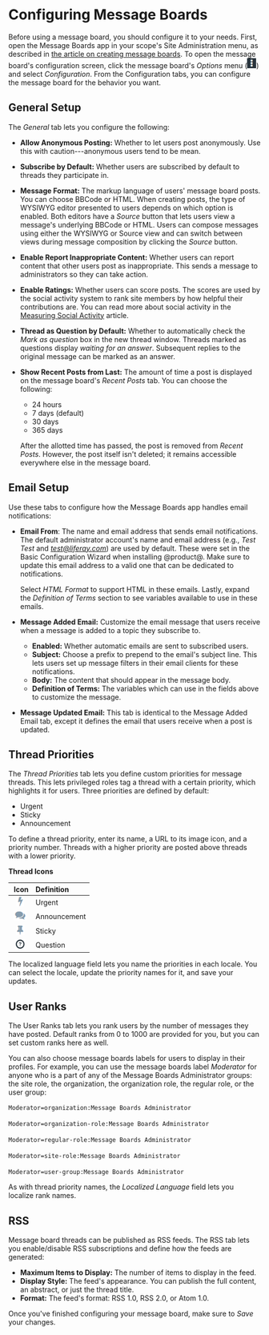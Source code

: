 # Configuring Message Boards

Before using a message board, you should configure it to your needs. First, open 
the Message Boards app in your scope's Site Administration menu, as described in 
[the article on creating message boards](https://www.liferay.com/). 
To open the message board's configuration screen, click the message board's 
*Options* menu 
(![Options](../../../../images/icon-options.png)) and select *Configuration*. 
From the Configuration tabs, you can configure the message board for the 
behavior you want. 

## General Setup

The *General* tab lets you configure the following:

-   **Allow Anonymous Posting:** Whether to let users post anonymously. Use this 
    with caution---anonymous users tend to be mean. 

-   **Subscribe by Default:** Whether users are subscribed by default to threads 
    they participate in. 

-   **Message Format:** The markup language of users' message board posts. You 
    can choose BBCode or HTML. When creating posts, the type of WYSIWYG editor
    presented to users depends on which option is enabled. Both editors have a
    *Source* button that lets users view a message's underlying BBCode or HTML. 
    Users can compose messages using either the WYSIWYG or Source view and can
    switch between views during message composition by clicking the *Source* 
    button. 

-   **Enable Report Inappropriate Content:** Whether users can report content 
    that other users post as inappropriate. This sends a message to 
    administrators so they can take action. 

-   **Enable Ratings:** Whether users can score posts. The scores are used by 
    the social activity system to rank site members by how helpful their 
    contributions are. You can read more about social activity in the
    [Measuring Social Activity](/discover/portal/-/knowledge_base/7-1/measuring-social-activity)
    article. 

-   **Thread as Question by Default:** Whether to automatically check the 
    *Mark as question* box in the new thread window. Threads marked as questions
    display *waiting for an answer*. Subsequent replies to the original message 
    can be marked as an answer. 

-   **Show Recent Posts from Last:** The amount of time a post is displayed on 
    the message board's *Recent Posts* tab. You can choose the following: 

    -   24 hours
    -   7 days (default) 
    -   30 days
    -   365 days 

    After the allotted time has passed, the post is removed from *Recent Posts*. 
    However, the post itself isn't deleted; it remains accessible everywhere 
    else in the message board. 

## Email Setup 

Use these tabs to configure how the Message Boards app handles email 
notifications:

-   **Email From**: The name and email address that sends email notifications. 
    The default administrator account's name and email address (e.g., 
    *Test Test* and *test@liferay.com*) are used by default. These were set in 
    the Basic Configuration Wizard when installing @product@. Make sure to 
    update this email address to a valid one that can be dedicated to 
    notifications. 

    Select *HTML Format* to support HTML in these emails. Lastly, expand the 
    *Definition of Terms* section to see variables available to use in these 
    emails. 

-   **Message Added Email:** Customize the email message that users receive when 
    a message is added to a topic they subscribe to. 

    -   **Enabled:** Whether automatic emails are sent to subscribed users.
    -   **Subject:** Choose a prefix to prepend to the email's subject line. 
        This lets users set up message filters in their email clients for these 
        notifications. 
    -   **Body:** The content that should appear in the message body. 
    -   **Definition of Terms:** The variables which can use in the fields above 
        to customize the message.

-   **Message Updated Email:** This tab is identical to the Message Added Email 
    tab, except it defines the email that users receive when a post is updated. 

## Thread Priorities [](id=thread-priorities)

The *Thread Priorities* tab lets you define custom priorities for message 
threads. This lets privileged roles tag a thread with a certain priority, which 
highlights it for users. Three priorities are defined by default: 

-   Urgent
-   Sticky
-   Announcement

To define a thread priority, enter its name, a URL to its image icon, and a 
priority number. Threads with a higher priority are posted above threads with a 
lower priority. 

**Thread Icons**

  &nbsp;**Icon** | **Definition** | 
:-------------------: | :---------------- |
   ![Urgent](../../../../images/icon-message-boards-urgent.png) |  Urgent |
   ![Announcement](../../../../images/icon-message-boards-announcement.png) |  Announcement |
   ![Sticky](../../../../images/icon-message-boards-sticky.png) |  Sticky |
   ![Question](../../../../images/icon-message-boards-question.png) |  Question |

The localized language field lets you name the priorities in each locale. You
can select the locale, update the priority names for it, and save your updates. 

## User Ranks

The User Ranks tab lets you rank users by the number of messages they have 
posted. Default ranks from 0 to 1000 are provided for you, but you can set 
custom ranks here as well. 

You can also choose message boards labels for users to display in their 
profiles. For example, you can use the message boards label *Moderator* for 
anyone who is a part of any of the Message Boards Administrator groups: the site 
role, the organization, the organization role, the regular role, or the user 
group: 

    Moderator=organization:Message Boards Administrator

    Moderator=organization-role:Message Boards Administrator

    Moderator=regular-role:Message Boards Administrator
    
    Moderator=site-role:Message Boards Administrator

    Moderator=user-group:Message Boards Administrator

As with thread priority names, the *Localized Language* field lets you localize
rank names. 

## RSS

Message board threads can be published as RSS feeds. The RSS tab lets you 
enable/disable RSS subscriptions and define how the feeds are generated: 

-   **Maximum Items to Display:** The number of items to display in the feed. 
-   **Display Style:** The feed's appearance. You can publish the full content,
    an abstract, or just the thread title. 
-   **Format:** The feed's format: RSS 1.0, RSS 2.0, or Atom 1.0. 

Once you've finished configuring your message board, make sure to *Save* your
changes. 
